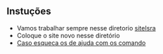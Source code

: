 Instuções
---

* Vamos trabalhar sempre nesse diretorio [siteIsra](https://github.com/Dayanfreitas/new/tree/master/siteIsra)
* Coloque o site novo nesse diretório  
* [Caso esqueca os de ajuda com os comando](https://github.com/Dayanfreitas/new/blob/master/siteIsra/comandos.md)

